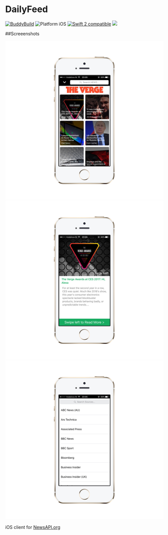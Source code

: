 # DailyFeed
[![BuddyBuild](https://dashboard.buddybuild.com/api/statusImage?appID=5866404b6eba5b01006b3d99&branch=master&build=latest)](https://dashboard.buddybuild.com/apps/5866404b6eba5b01006b3d99/build/latest?branch=master)
<img src="https://img.shields.io/badge/platform-iOS-blue.svg?style=flat" alt="Platform iOS" />
<a href="https://developer.apple.com/swift"><img src="https://img.shields.io/badge/swift2-compatible-4BC51D.svg?style=flat" alt="Swift 2 compatible" /></a>
<img src="https://img.shields.io/badge/Xcode-7.3-blue.svg?style=flat" />

##Screeenshots

<img src="/assets/IMG_0427_iphone5s_gold_portrait.png" />
<img src="/assets/IMG_0428_iphone5s_gold_portrait.png" />
<img src="/assets/IMG_0429_iphone5s_gold_portrait.png" />

iOS client for [NewsAPI.org](https://newsapi.org/)

